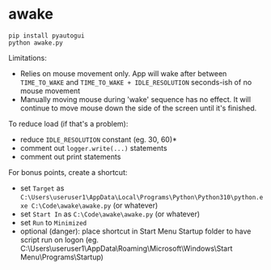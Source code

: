 # awake

```
pip install pyautogui
python awake.py
```

Limitations:
- Relies on mouse movement only. App will wake after between `TIME_TO_WAKE` and `TIME_TO_WAKE + IDLE_RESOLUTION` seconds-ish of no mouse movement
- Manually moving mouse during 'wake' sequence has no effect. It will continue to move mouse down the side of the screen until it's finished. 

To reduce load (if that's a problem):
- reduce `IDLE_RESOLUTION` constant (eg. 30, 60)*
- comment out `logger.write(...)` statements
- comment out print statements

For bonus points, create a shortcut:
- set `Target` as `C:\Users\useruser1\AppData\Local\Programs\Python\Python310\python.exe C:\Code\awake\awake.py` (or whatever)
- set `Start In` as `C:\Code\awake\awake.py` (or whatever)
- set `Run` to `Minimized`
- optional (danger): place shortcut in Start Menu Startup folder to have script run on logon (eg. C:\Users\useruser1\AppData\Roaming\Microsoft\Windows\Start Menu\Programs\Startup) 
